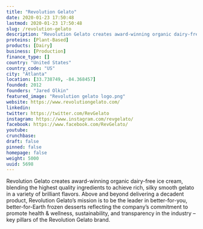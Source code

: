 ```yaml
---
title: "Revolution Gelato"
date: 2020-01-23 17:50:48
lastmod: 2020-01-23 17:50:48
slug: /revolution-gelato
description: "Revolution Gelato creates award-winning organic dairy-free ice cream, blending the highest quality ingredients to achieve rich, silky smooth gelato in a variety of brilliant flavors. Above and beyond delivering a decadent product, Revolution Gelato’s mission is to be the leader in better-for-you, better-for-Earth frozen desserts reflecting the company’s commitment to promote health & wellness, sustainability, and transparency in the industry – key pillars of the Revolution Gelato brand."
proteins: [Plant-Based]
products: [Dairy]
business: [Production]
finance_type: []
country: "United States"
country_code: "US"
city: "Atlanta"
location: [33.738749, -84.368457]
founded: 2012
founders: "Jared Olkin"
featured_image: "Revolution gelato logo.png"
website: https://www.revolutiongelato.com/
linkedin: 
twitter: https://twitter.com/RevGelato
instagram: https://www.instagram.com/revgelato/
facebook: https://www.facebook.com/RevGelato/
youtube: 
crunchbase: 
draft: false
pinned: false
homepage: false
weight: 5000
uuid: 5698
---
```

Revolution Gelato creates award-winning organic dairy-free ice cream, blending the highest quality ingredients to achieve rich, silky smooth gelato in a variety of brilliant flavors. Above and beyond delivering a decadent product, Revolution Gelato’s mission is to be the leader in better-for-you, better-for-Earth frozen desserts reflecting the company’s commitment to promote health & wellness, sustainability, and transparency in the industry – key pillars of the Revolution Gelato brand.
